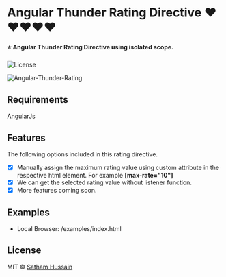 # Angular Thunder Rating Directive ❤❤❤❤❤
#### ⭐ Angular Thunder Rating Directive using isolated scope.

![License](https://img.shields.io/npm/l/angular-star-rating.svg)

![Angular-Thunder-Rating](https://image.ibb.co/iwefDG/1509882284848.png)

## Requirements

AngularJs

## Features
The following options included in this rating directive.
- [x] Manually assign the maximum rating value using custom attribute in the respective html element. For example **[max-rate="10"]**
- [x] We can get the selected rating value without listener function.
- [x] More features coming soon.

## Examples

* Local Browser: /examples/index.html

## License

MIT © [Satham Hussain](sathamfxec@gmail.com)
